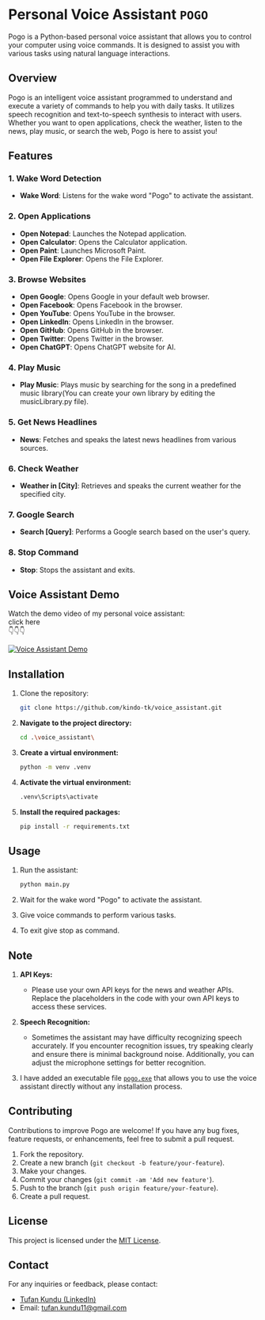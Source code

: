 # Personal Voice Assistant **`POGO`**

Pogo is a Python-based personal voice assistant that allows you to control your computer using voice commands. It is designed to assist you with various tasks using natural language interactions.

## Overview

Pogo is an intelligent voice assistant programmed to understand and execute a variety of commands to help you with daily tasks. It utilizes speech recognition and text-to-speech synthesis to interact with users. Whether you want to open applications, check the weather, listen to the news, play music, or search the web, Pogo is here to assist you!

## Features

### 1. Wake Word Detection
- **Wake Word**: Listens for the wake word "Pogo" to activate the assistant.

### 2. Open Applications
- **Open Notepad**: Launches the Notepad application.
- **Open Calculator**: Opens the Calculator application.
- **Open Paint**: Launches Microsoft Paint.
- **Open File Explorer**: Opens the File Explorer.

### 3. Browse Websites
- **Open Google**: Opens Google in your default web browser.
- **Open Facebook**: Opens Facebook in the browser.
- **Open YouTube**: Opens YouTube in the browser.
- **Open LinkedIn**: Opens LinkedIn in the browser.
- **Open GitHub**: Opens GitHub in the browser.
- **Open Twitter**: Opens Twitter in the browser.
- **Open ChatGPT**: Opens ChatGPT website for AI.

### 4. Play Music
- **Play Music**: Plays music by searching for the song in a predefined music library(You can create your own library by editing the musicLibrary.py file).

### 5. Get News Headlines
- **News**: Fetches and speaks the latest news headlines from various sources. 

### 6. Check Weather
- **Weather in [City]**: Retrieves and speaks the current weather for the specified city.

### 7. Google Search
- **Search [Query]**: Performs a Google search based on the user's query.

### 8. Stop Command
- **Stop**: Stops the assistant and exits.

## Voice Assistant Demo

Watch the demo video of my personal voice assistant:
<br>click here
<br>👇👇👇

[![Voice Assistant Demo](https://img.youtube.com/vi/lgVoEzpXrAA/0.jpg)](https://www.youtube.com/watch?v=lgVoEzpXrAA)




## Installation

1. Clone the repository:

   ```bash
   git clone https://github.com/kindo-tk/voice_assistant.git
   ```
2. **Navigate to the project directory:**

    ```sh
    cd .\voice_assistant\
    ```

3. **Create a virtual environment:**

    ```sh
    python -m venv .venv
    ```

4. **Activate the virtual environment:**

   ```sh
   .venv\Scripts\activate
   ```

5. **Install the required packages:**

    ```sh
    pip install -r requirements.txt
    ```

## Usage

1. Run the assistant:

   ```bash
   python main.py
   ```

2. Wait for the wake word "Pogo" to activate the assistant.
3. Give voice commands to perform various tasks.
4. To exit give stop as command.

## Note

1. **API Keys:**
   - Please use your own API keys for the news and weather APIs. Replace the placeholders in the code with your own API keys to access these services.

2. **Speech Recognition:**
   - Sometimes the assistant may have difficulty recognizing speech accurately. If you encounter recognition issues, try speaking clearly and ensure there is minimal background noise. Additionally, you can adjust the microphone settings for better recognition.

3. I have added an executable file <a href ="https://github.com/kindo-tk/voice_assistant/blob/main/Pogo.exe">`pogo.exe`</a> that allows you to use the voice assistant directly without any installation process.

## Contributing

Contributions to improve Pogo are welcome! If you have any bug fixes, feature requests, or enhancements, feel free to submit a pull request.

1. Fork the repository.
2. Create a new branch (`git checkout -b feature/your-feature`).
3. Make your changes.
4. Commit your changes (`git commit -am 'Add new feature'`).
5. Push to the branch (`git push origin feature/your-feature`).
6. Create a pull request.

## License

This project is licensed under the [MIT License](LICENSE).

## Contact 
For any inquiries or feedback, please contact:

- <a href="https://www.linkedin.com/in/tufan-kundu-577945221/">Tufan Kundu (LinkedIn)</a>
- Email: tufan.kundu11@gmail.com
